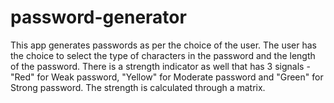 # password-generator
This app generates passwords as per the choice of the user.
The user has the choice to select the type of characters in the password and the length of the password.
There is a strength indicator as well that has 3 signals - "Red" for Weak password, "Yellow" for Moderate password and "Green" for Strong password.
The strength is calculated through a matrix.
